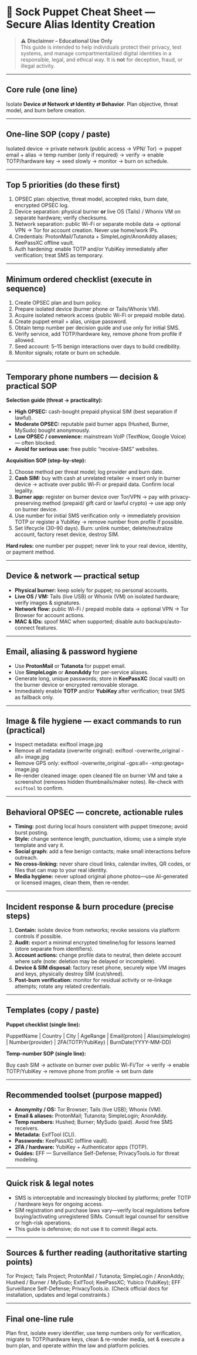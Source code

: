 # 🧙 Sock Puppet Cheat Sheet — Secure Alias Identity Creation

> ⚠️ **Disclaimer – Educational Use Only**  
> This guide is intended to help individuals protect their privacy, test systems, and manage compartmentalized digital identities in a responsible, legal, and ethical way. It is **not** for deception, fraud, or illegal activity.

---

## Core rule (one line)
Isolate **Device ⇄ Network ⇄ Identity ⇄ Behavior**. Plan objective, threat model, and burn before creation.

---

## One-line SOP (copy / paste)
Isolated device → private network (public access → VPN/ Tor) → puppet email + alias → temp number (only if required) → verify → enable TOTP/hardware key → seed slowly → monitor → burn on schedule.

---

## Top 5 priorities (do these first)
1. OPSEC plan: objective, threat model, accepted risks, burn date, encrypted OPSEC log.  
2. Device separation: physical burner **or** live OS (Tails) / Whonix VM on separate hardware; verify checksums.  
3. Network separation: public Wi-Fi or separate mobile data → optional VPN → Tor for account creation. Never use home/work IPs.  
4. Credentials: ProtonMail/Tutanota + SimpleLogin/AnonAddy aliases; KeePassXC offline vault.  
5. Auth hardening: enable TOTP and/or YubiKey immediately after verification; treat SMS as temporary.

---

## Minimum ordered checklist (execute in sequence)
1. Create OPSEC plan and burn policy.  
2. Prepare isolated device (burner phone or Tails/Whonix VM).  
3. Acquire isolated network access (public Wi-Fi or prepaid mobile data).  
4. Create puppet email + alias, unique password.  
5. Obtain temp number per decision guide and use only for initial SMS.  
6. Verify service, add TOTP/hardware key, remove phone from profile if allowed.  
7. Seed account: 5–15 benign interactions over days to build credibility.  
8. Monitor signals; rotate or burn on schedule.

---

## Temporary phone numbers — decision & practical SOP

**Selection guide (threat → practicality):**
- **High OPSEC:** cash-bought prepaid physical SIM (best separation if lawful).  
- **Moderate OPSEC:** reputable paid burner apps (Hushed, Burner, MySudo) bought anonymously.  
- **Low OPSEC / convenience:** mainstream VoIP (TextNow, Google Voice) — often blocked.  
- **Avoid for serious use:** free public “receive-SMS” websites.

**Acquisition SOP (step-by-step):**
1. Choose method per threat model; log provider and burn date.  
2. **Cash SIM:** buy with cash at unrelated retailer → insert only in burner device → activate over public Wi-Fi or prepaid data. Confirm local legality.  
3. **Burner app:** register on burner device over Tor/VPN → pay with privacy-preserving method (prepaid/ gift card or lawful crypto) → use app only on burner device.  
4. Use number for initial SMS verification only → immediately provision TOTP or register a YubiKey → remove number from profile if possible.  
5. Set lifecycle (30–90 days). Burn: unlink number, delete/neutralize account, factory reset device, destroy SIM.

**Hard rules:** one number per puppet; never link to your real device, identity, or payment method.

---

## Device & network — practical setup
- **Physical burner:** keep solely for puppet; no personal accounts.  
- **Live OS / VM:** Tails (live USB) or Whonix (VM) on isolated hardware; verify images & signatures.  
- **Network flow:** public Wi-Fi / prepaid mobile data → optional VPN → Tor Browser for account actions.  
- **MAC & IDs:** spoof MAC when supported; disable auto backups/auto-connect features.

---

## Email, aliasing & password hygiene
- Use **ProtonMail** or **Tutanota** for puppet email.  
- Use **SimpleLogin** or **AnonAddy** for per-service aliases.  
- Generate long, unique passwords; store in **KeePassXC** (local vault) on the burner device or encrypted removable storage.  
- Immediately enable **TOTP** and/or **YubiKey** after verification; treat SMS as fallback only.

---

## Image & file hygiene — exact commands to run (practical)
- Inspect metadata:
    exiftool image.jpg
- Remove all metadata (overwrite original):
    exiftool -overwrite_original -all= image.jpg
- Remove GPS only:
    exiftool -overwrite_original -gps:all= -xmp:geotag= image.jpg
- Re-render cleaned image: open cleaned file on burner VM and take a screenshot (removes hidden thumbnails/maker notes). Re-check with `exiftool` to confirm.

---

## Behavioral OPSEC — concrete, actionable rules
- **Timing:** post during local hours consistent with puppet timezone; avoid burst posting.  
- **Style:** change sentence length, punctuation, idioms; use a simple style template and vary it.  
- **Social graph:** add a few benign contacts; make small interactions before outreach.  
- **No cross-linking:** never share cloud links, calendar invites, QR codes, or files that can map to your real identity.  
- **Media hygiene:** never upload original phone photos—use AI-generated or licensed images, clean them, then re-render.

---

## Incident response & burn procedure (precise steps)
1. **Contain:** isolate device from networks; revoke sessions via platform controls if possible.  
2. **Audit:** export a minimal encrypted timeline/log for lessons learned (store separate from identifiers).  
3. **Account actions:** change profile data to neutral, then delete account where safe (note: deletion may be delayed or incomplete).  
4. **Device & SIM disposal:** factory reset phone, securely wipe VM images and keys, physically destroy SIM (cut/shred).  
5. **Post-burn verification:** monitor for residual activity or re-linkage attempts; rotate any related credentials.

---

## Templates (copy / paste)

**Puppet checklist (single line):**

PuppetName | Country | City | AgeRange | Email(proton) | Alias(simplelogin) | Number(provider) | 2FA(TOTP/YubiKey) | BurnDate(YYYY-MM-DD)

**Temp-number SOP (single line):**

Buy cash SIM → activate on burner over public Wi-Fi/Tor → verify → enable TOTP/YubiKey → remove phone from profile → set burn date

---

## Recommended toolset (purpose mapped)
- **Anonymity / OS:** Tor Browser; Tails (live USB); Whonix (VM).  
- **Email & aliases:** ProtonMail; Tutanota; SimpleLogin; AnonAddy.  
- **Temp numbers:** Hushed; Burner; MySudo (paid). Avoid free SMS receivers.  
- **Metadata:** ExifTool (CLI).  
- **Passwords:** KeePassXC (offline vault).  
- **2FA / hardware:** YubiKey + Authenticator apps (TOTP).  
- **Guides:** EFF — Surveillance Self-Defense; PrivacyTools.io for threat modeling.

---

## Quick risk & legal notes
- SMS is interceptable and increasingly blocked by platforms; prefer TOTP / hardware keys for ongoing access.  
- SIM registration and purchase laws vary—verify local regulations before buying/activating unregistered SIMs. Consult legal counsel for sensitive or high-risk operations.  
- This guide is defensive; do not use it to commit illegal acts.

---

## Sources & further reading (authoritative starting points)
Tor Project; Tails Project; ProtonMail / Tutanota; SimpleLogin / AnonAddy; Hushed / Burner / MySudo; ExifTool; KeePassXC; Yubico (YubiKey); EFF Surveillance Self-Defense; PrivacyTools.io. (Check official docs for installation, updates and legal constraints.)

---

## Final one-line rule
Plan first, isolate every identifier, use temp numbers only for verification, migrate to TOTP/hardware keys, clean & re-render media, set & execute a burn plan, and operate within the law and platform policies.
```
